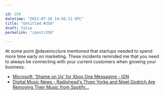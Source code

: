 ```yaml
---

id: 258
datetime: "2013-07-16 14:56:11 UTC"
title: "Untitled #258"
draft: false
permalink: "/post/258"

---
```


At some point @davemcclure mentioned that startups needed to spend more time early on marketing. These incidents reminded me that you need to always be connecting with your current customers when growing your business. 

 
 * [Microsoft: ‘Shame on Us’ for Xbox One Messaging - IGN](http://www.ign.com/articles/2013/07/12/microsoft-shame-on-us-for-xbox-one-messaging)
 * [Digital Music News - Radiohead's Thom Yorke and Nigel Godrich Are Removing Their Music from Spotify...](http://www.digitalmusicnews.com/permalink/2013/20130714yorke)




